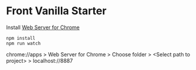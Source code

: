 # Front Vanilla Starter

Install [Web Server for Chrome](https://chrome.google.com/webstore/detail/web-server-for-chrome/ofhbbkphhbklhfoeikjpcbhemlocgigb)

```
npm install
npm run watch
```


chrome://apps > Web Server for Chrome > Choose folder > \<Select path to project> > localhost://8887
